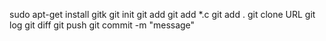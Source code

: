 sudo apt-get install gitk
git init
git add <file>
git add *.c
git add .
git clone URL 
git log
git diff
git push <branch>
git commit -m "message"
